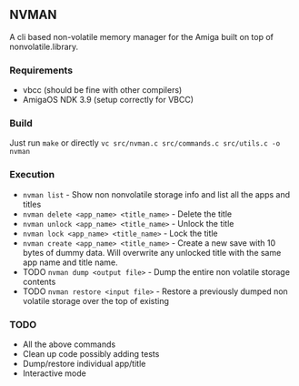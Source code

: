 ## NVMAN

A cli based non-volatile memory manager for the Amiga built on top of nonvolatile.library.

### Requirements
* vbcc (should be fine with other compilers)
* AmigaOS NDK 3.9 (setup correctly for VBCC)

### Build 
Just run `make` or directly `vc src/nvman.c src/commands.c src/utils.c -o nvman`

### Execution
* `nvman list` - Show non nonvolatile storage info and list all the apps and titles 
* `nvman delete <app_name> <title_name>` - Delete the title
* `nvman unlock <app_name> <title_name>` - Unlock the title
* `nvman lock <app_name> <title_name>` - Lock the title
* `nvman create <app_name> <title_name>` - Create a new save with 10 bytes of dummy data.  Will overwrite any unlocked title with the same app name and title name.
* TODO `nvman dump <output file>` - Dump the entire non volatile storage contents
* TODO `nvman restore <input file>` - Restore a previously dumped non volatile storage over the top of existing

### TODO
* All the above commands
* Clean up code possibly adding tests
* Dump/restore individual app/title
* Interactive mode
